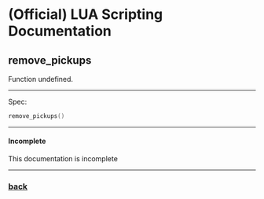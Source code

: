 
# (Official) LUA Scripting Documentation

## remove_pickups

Function undefined.

___

Spec:

```lua
remove_pickups()
```

___

#### Incomplete

This documentation is incomplete

___

### [back](../other)
